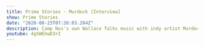 ```yaml
---
title: Prime Stories - Murdock [Interview]
show: Prime Stories
date: "2020-08-23T07:26:03.284Z"
description: Camp Nos's own Wallace Talks music with indy artist Murdock.
youtube: 4gSWEhwD3rI
---
```


